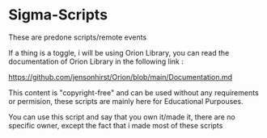 # Sigma-Scripts


These are predone scripts/remote events

If a thing is a toggle, i will be using Orion Library, you can read the documentation of Orion Library in the following link : 

https://github.com/jensonhirst/Orion/blob/main/Documentation.md


This content is "copyright-free" and can be used without any requirements or permision, these scripts are mainly here for Educational Purpouses.

You can use this script and say that you own it/made it, there are no specific owner, except the fact that i made most of these scripts
